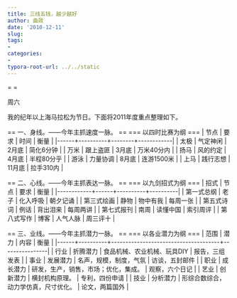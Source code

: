 ```yaml
---
title: 三线五钱，越少越好
author: 曲政
date: '2010-12-11'
slug: 
tags:
- 
categories:
- 
typora-root-url: ../../static
---
```


=  =

 周六

我的纪年以上海马拉松为节日。下面将2011年度重点整理如下。

== 一、身线。——今年主抓速度一脉。 ==
	=== 以四时比赛为纲 ===
    | 节点 | 要求     | 时间   | 衡量       |
    |------+----------+--------+------------|
    | 太极 | 气定神闲 | 2月底  | 简化6分钟  |
    | 万米 | 跟上盗匪 | 3月底  | 万米40分内 |
    | 扬马 | 风的约定 | 4月底  | 半程80分乎 |
    | 游泳 | 力量协调 | 8月底  | 连游1500米 |
    | 上马 | 践行志想 | 11月底 | 拉手310内  |


== 二、心线。——今年主抓表达一脉。 ==
	=== 以九剑招式为纲 ===
    | 招式       | 节点 | 要求     | 衡量     |
    |------------+------+----------+----------|
    | 第一式总纲 | 老子 | 化入呼吸 | 朝夕记诵 |
    | 第三式绘画 | 静物 | 物中有我 | 每周一张 |
    | 第五式诗词 | 例话 | 背出泪来 | 每周两讲 |
    | 第七式报刊 | 南周 | 读懂中国 | 索引周评 |
    | 第八式写作 | 博客 | 人气人脉 | 周三评十 |

== 三、业线。——今年主抓潜力一脉。 ==
=== 以各业潜力为纲 ===
    | 范围 | 潜力     | 内容                                 | 衡量           |
    |------+----------+--------------------------------------+----------------|
    | 行业 | 折腾潜力 | 食品机械、农业机械、玩具DIY          | 报告，三组发表 |
    | 事业 | 发展潜力 | 名声，规模，制度，气氛               | 访谈，五封邮件 |
    | 职业 | 成长潜力 | 研发，生产，销售，市场；优化，集成。 | 观察，六个日记 |
    | 艺业 | 创新潜力 | 横封机构原理。                       | 专利，四份申请 |
    | 技业 | 分析潜力 | 形综合数综合，动力学仿真，尺寸优化。 | 论文，两篇国外 |

